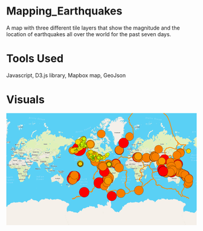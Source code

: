# Mapping_Earthquakes
A map with three different tile layers that show the magnitude and the location of earthquakes all over the world for the past seven days.

# Tools Used
Javascript,
D3.js library,
Mapbox map,
GeoJson

# Visuals
![Picture of Map](https://github.com/mjncardenas/Mapping_Earthquakes/blob/master/map%20picture.png)


